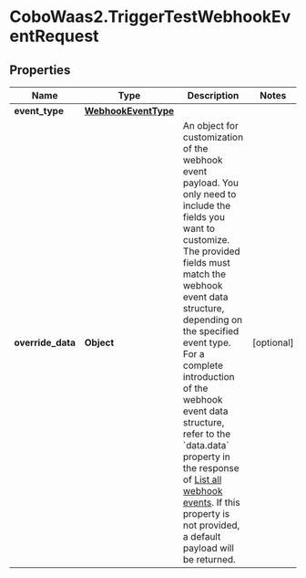 # CoboWaas2.TriggerTestWebhookEventRequest

## Properties

Name | Type | Description | Notes
------------ | ------------- | ------------- | -------------
**event_type** | [**WebhookEventType**](WebhookEventType.md) |  | 
**override_data** | **Object** | An object for customization of the webhook event payload. You only need to include the fields you want to customize.   The provided fields must match the webhook event data structure, depending on the specified event type. For a complete introduction of the webhook event data structure, refer to the &#x60;data.data&#x60; property in the response of [List all webhook events](https://www.cobo.com/developers/v2/api-references/developers--webhooks/list-all-webhook-events).  If this property is not provided, a default payload will be returned.  | [optional] 


